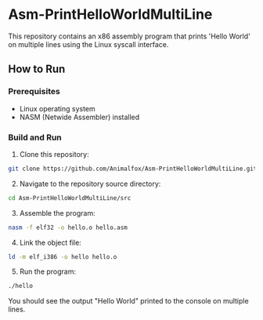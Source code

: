 # Asm-PrintHelloWorldMultiLine

This repository contains an x86 assembly program that prints 'Hello World' on
multiple lines using the Linux syscall interface.

## How to Run

### Prerequisites

- Linux operating system
- NASM (Netwide Assembler) installed

### Build and Run

1. Clone this repository:

```bash
git clone https://github.com/Animalfox/Asm-PrintHelloWorldMultiLine.git
```

2. Navigate to the repository source directory:

```bash
cd Asm-PrintHelloWorldMultiLine/src
```

3. Assemble the program:

```bash
nasm -f elf32 -o hello.o hello.asm
```

4. Link the object file:

```bash
ld -m elf_i386 -o hello hello.o
```

5. Run the program:

```bash
./hello
```

You should see the output "Hello World" printed to the console on multiple
lines.
